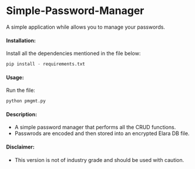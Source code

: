 # Simple-Password-Manager
A simple application while allows you to manage your passwords.

#### Installation:

Install all the dependencies mentioned in the file below:

```python
pip install - requirements.txt
```

#### Usage:

Run the file:

```python
python pmgmt.py
```

#### Description:

* A simple password manager that performs all the CRUD functions.
* Passwrods are encoded and then stored into an encrypted Elara DB file.

#### Disclaimer:

* This version is not of industry grade and should be used with caution.
